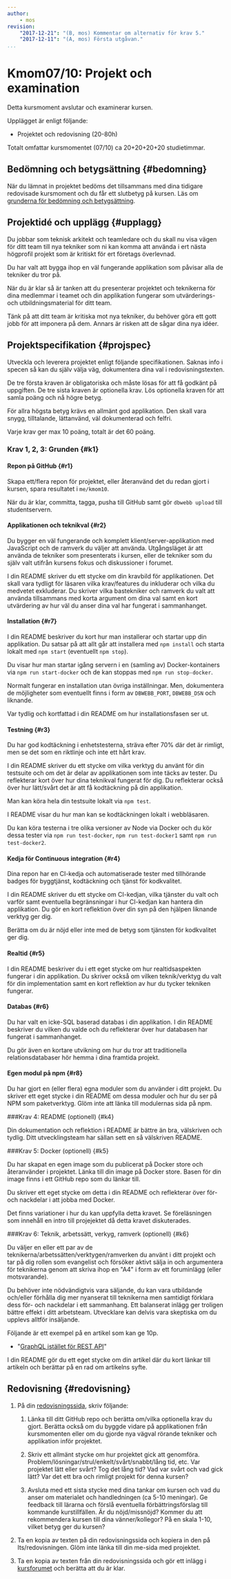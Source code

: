```yaml
---
author:
    - mos
revision:
    "2017-12-21": "(B, mos) Kommentar om alternativ för krav 5."
    "2017-12-11": "(A, mos) Första utgåvan."
...
```

Kmom07/10: Projekt och examination
==================================

Detta kursmoment avslutar och examinerar kursen.

Upplägget är enligt följande:

* Projektet och redovisning (20-80h)

Totalt omfattar kursmomentet (07/10) ca 20+20+20+20 studietimmar.



Bedömning och betygsättning {#bedomning}
--------------------------------------------------------------------

När du lämnat in projektet bedöms det tillsammans med dina tidigare redovisade kursmoment och du får ett slutbetyg på kursen. Läs om [grunderna för bedömning och betygsättning](kurser/bedomning-och-betygsattning).



Projektidé och upplägg {#upplagg}
--------------------------------------------------------------------

Du jobbar som teknisk arkitekt och teamledare och du skall nu visa vägen för ditt team till nya tekniker som ni kan komma att använda i ert nästa högprofil projekt som är kritiskt för ert företags överlevnad.

Du har valt att bygga ihop en väl fungerande applikation som påvisar alla de tekniker du tror på.

När du är klar så är tanken att du presenterar projektet och teknikerna för dina medlemmar i teamet och din applikation fungerar som utvärderings- och utbildningsmaterial för ditt team.

Tänk på att ditt team är kritiska mot nya tekniker, du behöver göra ett gott jobb för att imponera på dem. Annars är risken att de sågar dina nya idéer.



Projektspecifikation {#projspec}
--------------------------------------------------------------------

Utveckla och leverera projektet enligt följande specifikationen. Saknas info i specen så kan du själv välja väg, dokumentera dina val i redovisningstexten.

De tre första kraven är obligatoriska och måste lösas för att få godkänt på uppgiften. De tre sista kraven är optionella krav. Lös optionella kraven för att samla poäng och nå högre betyg.

För allra högsta betyg krävs en allmänt god applikation. Den skall vara snygg, tilltalande, lättanvänd, väl dokumenterad och felfri.

Varje krav ger max 10 poäng, totalt är det 60 poäng.



### Krav 1, 2, 3: Grunden {#k1}



#### Repon på GitHub {#r1}
  
Skapa ett/flera repon för projektet, eller återanvänd det du redan gjort i kursen, spara resultatet i `me/kmom10`.

När du är klar, committa, tagga, pusha till GitHub samt gör `dbwebb upload` till studentservern.



#### Applikationen och teknikval {#r2}

Du bygger en väl fungerande och komplett klient/server-applikation med JavaScript och de ramverk du väljer att använda. Utgångsläget är att använda de tekniker som presenterats i kursen, eller de tekniker som du själv valt utifrån kursens fokus och diskussioner i forumet.

I din README skriver du ett stycke om din kravbild för applikationen. Det skall vara tydligt för läsaren vilka krav/features du inkluderar och vilka du medvetet exkluderar. Du skriver vilka bastekniker och ramverk du valt att använda tillsammans med korta argument om dina val samt en kort utvärdering av hur väl du anser dina val har fungerat i sammanhanget.



#### Installation {#r7}

I din README beskriver du kort hur man installerar och startar upp din applikation. Du satsar på att allt går att installera med `npm install` och starta lokalt med `npm start` (eventuellt `npm stop`).

Du visar hur man startar igång servern i en (samling av) Docker-kontainers via `npm run start-docker` och de kan stoppas med `npm run stop-docker`.

Normalt fungerar en installation utan övriga inställningar. Men, dokumentera de möjligheter som eventuellt finns i form av `DBWEBB_PORT`, `DBWEBB_DSN` och liknande.

Var tydlig och kortfattad i din README om hur installationsfasen ser ut.



#### Testning {#r3}

Du har god kodtäckning i enhetstesterna, sträva efter 70% där det är rimligt, men se det som en riktlinje och inte ett hårt krav.

I din README skriver du ett stycke om vilka verktyg du använt för din testsuite och om det är delar av applikationen som inte täcks av tester. Du reflekterar kort över hur dina teknikval fungerat för dig. Du reflekterar också över hur lätt/svårt det är att få kodtäckning på din applikation.

Man kan köra hela din testsuite lokalt via `npm test`.

I README visar du hur man kan se kodtäckningen lokalt i webbläsaren.

Du kan köra testerna i tre olika versioner av Node via Docker och du kör dessa tester via `npm run test-docker`, `npm run test-docker1` samt `npm run test-docker2`. 



#### Kedja för Continuous integration {#r4}

Dina repon har en CI-kedja och automatiserade tester med tillhörande badges för byggtjänst, kodtäckning och tjänst för kodkvalitet.

I din README skriver du ett stycke om CI-kedjan, vilka tjänster du valt och varför samt eventuella begränsningar i hur CI-kedjan kan hantera din applikation. Du gör en kort reflektion över din syn på den hjälpen liknande verktyg ger dig.

Berätta om du är nöjd eller inte med de betyg som tjänsten för kodkvalitet ger dig.



#### Realtid {#r5}

I din README beskriver du i ett eget stycke om hur realtidsaspekten fungerar i din applikation. Du skriver också om vilken teknik/verktyg du valt för din implementation samt en kort reflektion av hur du tycker tekniken fungerar.



#### Databas {#r6}

Du har valt en icke-SQL baserad databas i din applikation. I din README beskriver du vilken du valde och du reflekterar över hur databasen har fungerat i sammanhanget.

Du gör även en kortare utvikning om hur du tror att traditionella relationsdatabaser hör hemma i dina framtida projekt.



#### Egen modul på npm {#r8}

Du har gjort en (eller flera) egna moduler som du använder i ditt projekt. Du skriver ett eget stycke i din README om dessa moduler och hur du ser på NPM som paketverktyg. Glöm inte att länka till modulernas sida på npm.



###Krav 4: README (optionell) {#k4}

Din dokumentation och reflektion i README är bättre än bra, välskriven och tydlig. Ditt utvecklingsteam har sällan sett en så välskriven README.



###Krav 5: Docker (optionell) {#k5}

Du har skapat en egen image som du publicerat på Docker store och återanvänder i projektet. Länka till din image på Docker store. Basen för din image finns i ett GitHub repo som du länkar till.

Du skriver ett eget stycke om detta i din README och reflekterar över för- och nackdelar i att jobba med Docker.

Det finns variationer i hur du kan uppfylla detta kravet. Se föreläsningen som innehåll en intro till projejektet då detta kravet diskuterades.



###Krav 6: Teknik, arbetssätt, verkyg, ramverk (optionell) {#k6}

Du väljer en eller ett par av de teknikerna/arbetssätten/verktygen/ramverken du använt i ditt projekt och tar på dig rollen som evangelist och försöker aktivt sälja in och argumentera för teknikerna genom att skriva ihop en "A4" i form av ett foruminlägg (eller motsvarande).

Du behöver inte nödvändigtvis vara säljande, du kan vara utbildande och/eller förhålla dig mer nyanserat till teknikerna men samtidigt förklara dess för- och nackdelar i ett sammanhang. Ett balanserat inlägg ger troligen bättre effekt i ditt arbetsteam. Utvecklare kan delvis vara skeptiska om du upplevs alltför insäljande.

Följande är ett exempel på en artikel som kan ge 10p.

* "[GraphQL istället för REST API](t/7082)"

I din README gör du ett eget stycke om din artikel där du kort länkar till artikeln och berättar på en rad om artikelns syfte.



Redovisning {#redovisning}
--------------------------------------------------------------------

1. På din [redovisningssida](./../redovisa), skriv följande:

    1. Länka till ditt GitHub repo och berätta om/vilka optionella krav du gjort. Berätta också om du byggde vidare på applikationen från kursmomenten eller om du gjorde nya vägval rörande tekniker och applikation inför projektet.

    1. Skriv ett allmänt stycke om hur projektet gick att genomföra. Problem/lösningar/strul/enkelt/svårt/snabbt/lång tid, etc. Var projektet lätt eller svårt? Tog det lång tid? Vad var svårt och vad gick lätt? Var det ett bra och rimligt projekt för denna kursen?

    1. Avsluta med ett sista stycke med dina tankar om kursen och vad du anser om materialet och handledningen (ca 5-10 meningar). Ge feedback till lärarna och förslå eventuella förbättringsförslag till kommande kurstillfällen. Är du nöjd/missnöjd? Kommer du att rekommendera kursen till dina vänner/kollegor? På en skala 1-10, vilket betyg ger du kursen?

2. Ta en kopia av texten på din redovisningssida och kopiera in den på Its/redovisningen. Glöm inte länka till din me-sida med projektet. 

3. Ta en kopia av texten från din redovisningssida och gör ett inlägg i [kursforumet](forum/utbildning/ramverk2) och berätta att du är klar.
